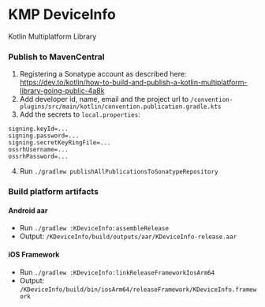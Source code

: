 # KMP DeviceInfo

Kotlin Multiplatform Library

### Publish to MavenCentral

1) Registering a Sonatype account as described here: 
   https://dev.to/kotlin/how-to-build-and-publish-a-kotlin-multiplatform-library-going-public-4a8k
2) Add developer id, name, email and the project url to
   `/convention-plugins/src/main/kotlin/convention.publication.gradle.kts`
3) Add the secrets to `local.properties`:

```
signing.keyId=...
signing.password=...
signing.secretKeyRingFile=...
ossrhUsername=...
ossrhPassword=...
```

4) Run `./gradlew publishAllPublicationsToSonatypeRepository`

### Build platform artifacts

#### Android aar

- Run `./gradlew :KDeviceInfo:assembleRelease`
- Output: `/KDeviceInfo/build/outputs/aar/KDeviceInfo-release.aar`

#### iOS Framework

- Run `./gradlew :KDeviceInfo:linkReleaseFrameworkIosArm64`
- Output: `/KDeviceInfo/build/bin/iosArm64/releaseFramework/KDeviceInfo.framework`
